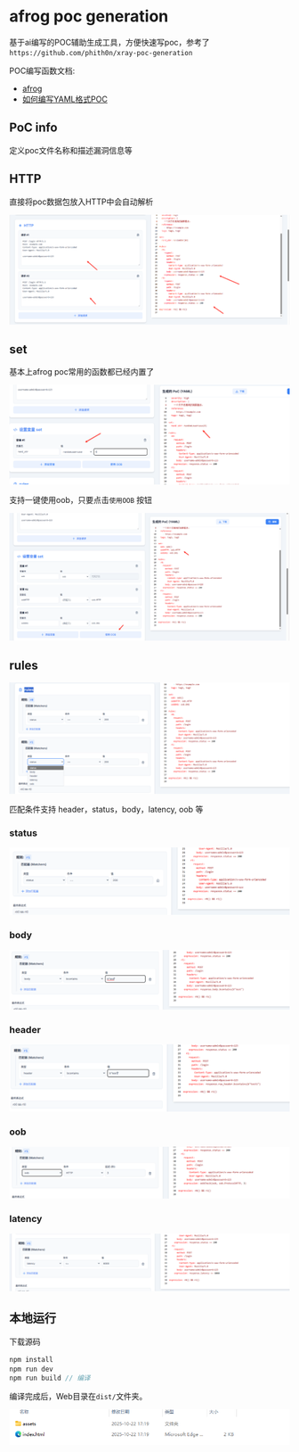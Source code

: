 # afrog poc generation

基于ai编写的POC辅助生成工具，方便快速写poc，参考了`https://github.com/phith0n/xray-poc-generation`

POC编写函数文档:

- [afrog](https://github.com/zan8in/afrog)
- [如何编写YAML格式POC](https://github.com/zan8in/afrog/blob/main/afrog-helper-function.md)

## PoC info

定义poc文件名称和描述漏洞信息等

## HTTP

直接将poc数据包放入HTTP中会自动解析

![image-20251023095428641](/assets/image-20251023095428641.png)

## set

基本上afrog poc常用的函数都已经内置了

![image-20251023095513272](/assets/image-20251023095513272.png)

支持一键使用oob，只要点击` 使用OOB ` 按钮

![image-20251023095824459](/assets/image-20251023095824459.png)

## rules

![image-20251023095914410](/assets/image-20251023095914410.png)

匹配条件支持 header，status，body，latency, oob 等

### status

![image-20251023100514099](/assets/image-20251023100514099.png)

### body

![image-20251023100537805](/assets/image-20251023100537805.png)

### header

![image-20251023100557307](/assets/image-20251023100557307.png)

### oob

![image-20251023100614928](/assets/image-20251023100614928.png)

### latency

![image-20251023100418222](/assets/image-20251023100418222.png)



## 本地运行

下载源码

```javascript
npm install
npm run dev
npm run build // 编译
```

编译完成后，Web目录在`dist/`文件夹。

![image-20251023101134603](/assets/image-20251023101134603.png)